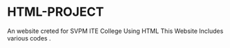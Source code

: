 # HTML-PROJECT
An website creted for SVPM ITE College Using HTML
This Website Includes various codes .
